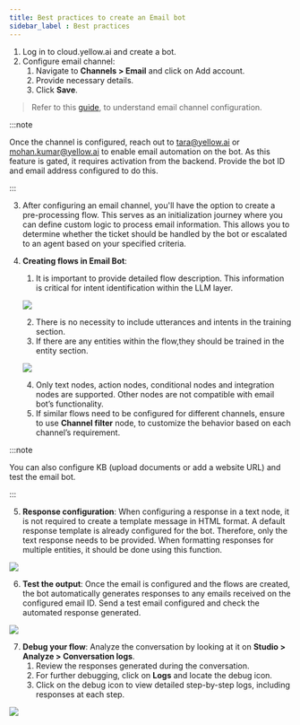 ```yaml
---
title: Best practices to create an Email bot
sidebar_label : Best practices 
---
```


1. Log in to cloud.yellow.ai and create a bot.
2. Configure email channel:
    1. Navigate to **Channels > Email** and click on Add account.
    2. Provide necessary details.
    3. Click **Save**.

> Refer to this [guide](https://docs.yellow.ai/docs/platform_concepts/channelConfiguration/email-outbound), to understand email channel configuration.

:::note

Once the channel is configured, reach out to [tara@yellow.ai](mailto:tara@yellow.ai) or [mohan.kumar@yellow.ai](mailto:mohan.kumar@yellow.ai) to enable email automation on the bot. As this feature is gated, it requires activation from the backend. Provide the bot ID and email address configured to do this.

:::

3. After configuring an email channel, you'll have the option to create a pre-processing flow. This serves as an initialization journey where you can define custom logic to process email information. This allows you to determine whether the ticket should be handled by the bot or escalated to an agent based on your specified criteria.

4. **Creating flows in Email Bot**: 
    1. It is important to provide detailed flow description. This information is critical for intent identification within the LLM layer.

    **![](https://lh7-us.googleusercontent.com/KqlhUZknpsBUpwK-GwuMchhHlULQvjT5T5XzEPpauR31p6xHhqj9SOB69ssR140lWefUaIR_go8aUvHrKcP2o6UhIDEIslZ3w3EyVdSPtl0hPvtfwvEXUBnGJSoYeVda5kjaSLLdVkUJhmZDLYb1qAI)**

    2. There is no necessity to include utterances and intents in the training section.
    3. If there are any entities within the flow,they should be trained in the entity section.

    **![](https://lh7-us.googleusercontent.com/1jm-_CQashwWdda-Fun8L-oiNCz41RarGotiIzqWqebh0ZhWuBThJ_PLUKgQnU2zDGnFIL4pIprd-W8tHofymVugCscIBmElVLMljhFDgaKM4AjHGtoBL4x_Q7gpKGhaOfRF4AY8gx14i0gRCllC2ww)**

    4. Only text nodes, action nodes, conditional nodes and integration nodes are supported. Other nodes are not compatible with email bot’s functionality.
    5. If similar flows need to be configured for different channels, ensure to use **Channel filter** node, to customize the behavior based on each channel’s requirement.

:::note

You can also configure KB (upload documents or add a website URL) and test the email bot.

:::


5. **Response configuration**: When configuring a response in a text node, it is not required to create a template message in HTML format. A default response template is already configured for the bot. Therefore, only the text response needs to be provided. When formatting responses for multiple entities, it should be done using this function. 

**![](https://lh7-us.googleusercontent.com/9zyTs_B3ayRotteY3We9roRABz1f6IpCK2kLKTJF6NKH_N6zSc8O19NfNuRp71wDFIJza4WjAAHiMQXEsgz14NsEPpEr45BeDjfzi-w-f2heIfSRYAWLB6sD9Z5E41TRpoJvZ1BQXsePxzbpTQ56kuk)**

6. **Test the output**: Once the email is configured and the flows are created, the bot automatically generates responses to any emails received on the configured email ID. Send a test email configured and check the automated response generated.


**![](https://lh7-us.googleusercontent.com/EedqF5ENU-maZdnKuHQXcDuZFL9jKw_CuI_10-VogCTok6ZUE825vEXTjTXUAMwKng47imOjwgyRpUp2VfiRhwqNiU4bcUQxevtAHeINziQ0NiAhZRF7oHnOpXz83hKq6FHVoTcdbhE5E8ramaoGytM)**


7. **Debug your flow**: Analyze the conversation by looking at it on **Studio > Analyze > Conversation logs**. 
    1. Review the responses generated during the conversation.
    2. For further debugging, click on **Logs** and locate the debug icon.
    3. Click on the debug icon to view detailed step-by-step logs, including responses at each step.

**![](https://lh7-us.googleusercontent.com/-K3LBOF5TxkUp3okbilGu9psmSSNUgLgEAHKRyG5fZr02SfyDjvxPKqo9N7ChEDYpJ2fdvzAHTjo3zCtEyn1XYrpukVfIXy7enWZRFJSz4C7Ggv0opME5EUYp0pfUSdkFQ-wyz50F69Y2fhMybgfYgA)**
